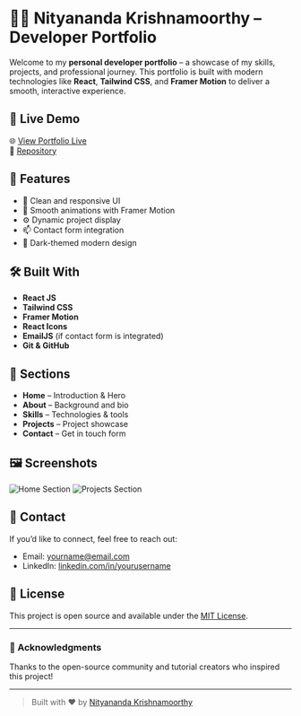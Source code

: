 # 🧑‍💻 Nityananda Krishnamoorthy – Developer Portfolio

Welcome to my **personal developer portfolio** – a showcase of my skills, projects, and professional journey. This portfolio is built with modern technologies like **React**, **Tailwind CSS**, and **Framer Motion** to deliver a smooth, interactive experience.

## 🚀 Live Demo

🌐 [View Portfolio Live](https://nityananda-portfolio.vercel.app/)  
📂 [Repository](https://github.com/Nityananda-Krishnamoorthy/nityananda-portfolio/)

## 📌 Features

- 🚀 Clean and responsive UI
- 🌈 Smooth animations with Framer Motion
- ⚙️ Dynamic project display
- 📫 Contact form integration
- 🌙 Dark-themed modern design

## 🛠️ Built With

- **React JS**
- **Tailwind CSS**
- **Framer Motion**
- **React Icons**
- **EmailJS** (if contact form is integrated)
- **Git & GitHub**

## 📂 Sections

- **Home** – Introduction & Hero
- **About** – Background and bio
- **Skills** – Technologies & tools
- **Projects** – Project showcase
- **Contact** – Get in touch form

## 🖼️ Screenshots

![Home Section](https://your-screenshot-url.com/home.png)
![Projects Section](https://your-screenshot-url.com/projects.png)

## 📧 Contact

If you’d like to connect, feel free to reach out:

- Email: yourname@email.com
- LinkedIn: [linkedin.com/in/yourusername](https://linkedin.com/in/yourusername)

## 📜 License

This project is open source and available under the [MIT License](LICENSE).

---

### 👏 Acknowledgments

Thanks to the open-source community and tutorial creators who inspired this project!

---

> Built with ❤️ by [Nityananda Krishnamoorthy](https://github.com/Nityananda-Krishnamoorthy)
